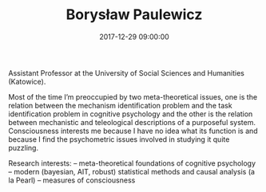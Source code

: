 ﻿---
layout: post
title:  "Borysław Paulewicz"
name: Borysław
surname: Paulewicz
date:   2017-12-29 09:00:00
categories: people
image-file: /images/people/bpaulewicz.jpg
mail: borys.paulewicz@gmail.com
category: clab
---

Assistant Professor at the University of Social Sciences and Humanities (Katowice).

Most of the time I’m preoccupied by two meta-theoretical issues, one is the relation between the mechanism identification problem and the task identification problem in cognitive psychology and the other is the relation between mechanistic and teleological descriptions of a purposeful system. Consciousness interests me because I have no idea what its function is and because I find the psychometric issues involved in studying it quite puzzling.

Research interests:
– meta-theoretical foundations of cognitive psychology
– modern (bayesian, AIT, robust) statistical methods and causal analysis (a la Pearl)
– measures of consciousness
